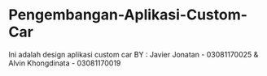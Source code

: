 # Pengembangan-Aplikasi-Custom-Car
Ini adalah design aplikasi custom car
BY :
Javier Jonatan - 03081170025 & 
Alvin Khongdinata - 03081170019
